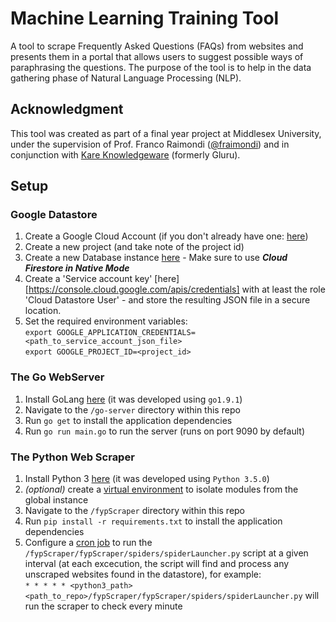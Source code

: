 # Machine Learning Training Tool
A tool to scrape Frequently Asked Questions (FAQs) from websites and presents them in a portal that allows users to suggest possible ways of paraphrasing the questions. The purpose of the tool is to help in the data gathering phase of Natural Language Processing (NLP). 

## Acknowledgment
This tool was created as part of a final year project at Middlesex University, under the supervision of Prof. Franco Raimondi ([@fraimondi]( https://github.com/fraimondi )) and in conjunction with [Kare Knowledgeware](https://karehq.com) (formerly Gluru).

## Setup
### Google Datastore
1. Create a Google Cloud Account (if you don't already have one: [here](https://cloud.google.com/free/))
2. Create a new project (and take note of the project id)
3. Create a new Database instance [here](https://console.cloud.google.com/datastore/welcome) - Make sure to use **_Cloud Firestore in Native Mode_**
4. Create a 'Service account key' [here][https://console.cloud.google.com/apis/credentials] with at least the role 'Cloud Datastore User' - and store the resulting JSON     file in a secure location.
5. Set the required environment variables:  
`export GOOGLE_APPLICATION_CREDENTIALS=<path_to_service_account_json_file>`  
`export GOOGLE_PROJECT_ID=<project_id>`

### The Go WebServer
1. Install GoLang [here](https://golang.org/) (it was developed using `go1.9.1`)
2. Navigate to the `/go-server` directory within this repo
3. Run `go get` to install the application dependencies
4. Run `go run main.go` to run the server (runs on port 9090 by default)

### The Python Web Scraper
1. Install Python 3 [here](https://www.python.org/) (it was developed using `Python 3.5.0`)
2. _(optional)_ create a [virtual environment](https://docs.python.org/3/library/venv.html) to isolate modules from the global instance
3. Navigate to the `/fypScraper` directory within this repo
4. Run `pip install -r requirements.txt` to install the application dependencies
5. Configure a [cron job](https://help.ubuntu.com/community/CronHowto) to run the `/fypScraper/fypScraper/spiders/spiderLauncher.py` script at a given interval (at each excecution, the script will find and process any unscraped websites found in the datastore), for example:  
`* * * * * <python3_path> <path_to_repo>/fypScraper/fypScraper/spiders/spiderLauncher.py` will run the scraper to check every minute
